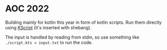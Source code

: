 # AOC 2022
Building mainly for kotlin this year in form of kotlin scripts. Run them directly using [KScript](https://github.com/kscripting/kscript) (it's inserted with shebang).

The input is handled by reading from stdin, so use something like `./script.kts < input.txt` to run the code.

